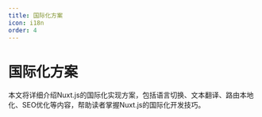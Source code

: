 ```yaml
---
title: 国际化方案
icon: i18n
order: 4
---
```


# 国际化方案

本文将详细介绍Nuxt.js的国际化实现方案，包括语言切换、文本翻译、路由本地化、SEO优化等内容，帮助读者掌握Nuxt.js的国际化开发技巧。
